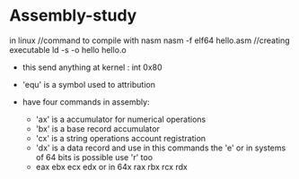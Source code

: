 # Assembly-study

in linux
//command to compile with nasm 
nasm -f elf64 hello.asm
//creating executable
ld -s -o hello hello.o
 

- this send anything at kernel : int 0x80

- 'equ' is a symbol used to attribution

- have four commands in assembly:
    - 'ax' is a accumulator for numerical operations
    - 'bx' is a base record accumulator 
    - 'cx' is a string operations account registration 
    - 'dx' is a data record
    and use in this commands the 'e' or in systems of 64 bits is possible use 'r' too
    - eax ebx ecx edx or in 64x rax rbx rcx rdx